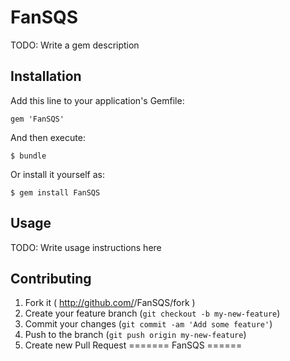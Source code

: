 # FanSQS

TODO: Write a gem description

## Installation

Add this line to your application's Gemfile:

    gem 'FanSQS'

And then execute:

    $ bundle

Or install it yourself as:

    $ gem install FanSQS

## Usage

TODO: Write usage instructions here

## Contributing

1. Fork it ( http://github.com/<my-github-username>/FanSQS/fork )
2. Create your feature branch (`git checkout -b my-new-feature`)
3. Commit your changes (`git commit -am 'Add some feature'`)
4. Push to the branch (`git push origin my-new-feature`)
5. Create new Pull Request
=======
FanSQS
======
